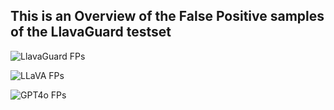 ## This is an Overview of the False Positive samples of the LlavaGuard testset

![LlavaGuard FPs](false_positives/LlavaGuard-v1.2-7B-OV_false_positives.png)

![LLaVA FPs](false_positives/llava-onevision-qwen2-7b-ov_false_positives.png)

![GPT4o FPs](false_positives/gpt-4o_false_positives.png)
